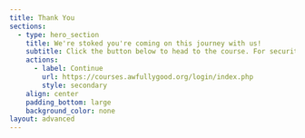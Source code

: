 ```yaml
---
title: Thank You
sections:
  - type: hero_section
    title: We're stoked you're coming on this journey with us!
    subtitle: Click the button below to head to the course. For security and to allow you to complete the course at your own pace, you will need to assign yourself a username and password. 
    actions:
      - label: Continue
        url: https://courses.awfullygood.org/login/index.php
        style: secondary
    align: center
    padding_bottom: large
    background_color: none
layout: advanced
---
```

